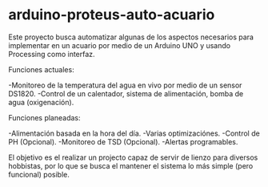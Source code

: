 # arduino-proteus-auto-acuario
Este proyecto busca automatizar algunas de los aspectos necesarios para implementar en un acuario por medio de un Arduino UNO y usando Processing como interfaz. 

Funciones actuales: 

-Monitoreo de la temperatura del agua en vivo por medio de un sensor DS1820.
-Control de un calentador, sistema de alimentación, bomba de agua (oxigenación). 

Funciones planeadas: 

-Alimentación basada en la hora del día. 
-Varias optimizaciónes.
-Control de PH (Opcional).
-Monitoreo de TSD (Opcional). 
-Alertas programables. 

El objetivo es el realizar un projecto capaz de servir de lienzo para diversos hobbistas, por lo que se busca el mantener el sistema lo más simple (pero funcional) posible. 
